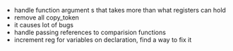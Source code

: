 + handle function argument s that takes more than what registers can hold
+ remove all copy_token
+ it causes lot of bugs
+ handle passing references to comparision functions
+ increment reg for variables on declaration, find a way to fix it